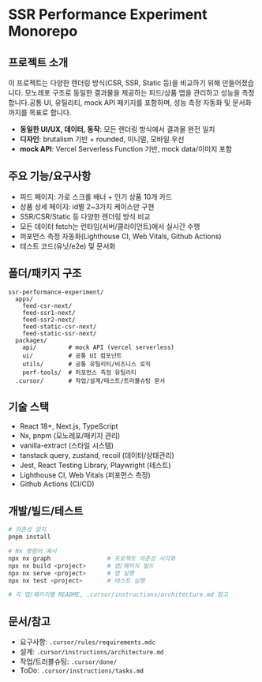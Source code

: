 # SSR Performance Experiment Monorepo

## 프로젝트 소개

이 프로젝트는 다양한 렌더링 방식(CSR, SSR, Static 등)을 비교하기 위해 만들어졌습니다. 모노레포 구조로 동일한 결과물을 제공하는 피드/상품 앱을 관리하고 성능을 측정합니다.공통 UI, 유틸리티, mock API 패키지를 포함하며, 성능 측정 자동화 및 문서화까지를 목표로 합니다.

- **동일한 UI/UX, 데이터, 동작**: 모든 렌더링 방식에서 결과물 완전 일치
- **디자인**: brutalism 기반 + rounded, 미니멀, 모바일 우선
- **mock API**: Vercel Serverless Function 기반, mock data/이미지 포함

## 주요 기능/요구사항

- 피드 페이지: 가로 스크롤 배너 + 인기 상품 10개 카드
- 상품 상세 페이지: id별 2~3가지 케이스만 구현
- SSR/CSR/Static 등 다양한 렌더링 방식 비교
- 모든 데이터 fetch는 런타임(서버/클라이언트)에서 실시간 수행
- 퍼포먼스 측정 자동화(Lighthouse CI, Web Vitals, Github Actions)
- 테스트 코드(유닛/e2e) 및 문서화

## 폴더/패키지 구조

```
ssr-performance-experiment/
  apps/
    feed-csr-next/
    feed-ssr1-next/
    feed-ssr2-next/
    feed-static-csr-next/
    feed-static-ssr-next/
  packages/
    api/         # mock API (vercel serverless)
    ui/          # 공통 UI 컴포넌트
    utils/       # 공통 유틸리티/비즈니스 로직
    perf-tools/  # 퍼포먼스 측정 유틸리티
  .cursor/       # 작업/설계/테스트/트러블슈팅 문서
```

## 기술 스택

- React 18+, Next.js, TypeScript
- Nx, pnpm (모노레포/패키지 관리)
- vanilla-extract (스타일 시스템)
- tanstack query, zustand, recoil (데이터/상태관리)
- Jest, React Testing Library, Playwright (테스트)
- Lighthouse CI, Web Vitals (퍼포먼스 측정)
- Github Actions (CI/CD)

## 개발/빌드/테스트

```sh
# 의존성 설치
pnpm install

# Nx 명령어 예시
npx nx graph                # 프로젝트 의존성 시각화
npx nx build <project>      # 앱/패키지 빌드
npx nx serve <project>      # 앱 실행
npx nx test <project>       # 테스트 실행

# 각 앱/패키지별 README, .cursor/instructions/architecture.md 참고
```

## 문서/참고

- 요구사항: `.cursor/rules/requirements.mdc`
- 설계: `.cursor/instructions/architecture.md`
- 작업/트러블슈팅: `.cursor/done/`
- ToDo: `.cursor/instructions/tasks.md`

